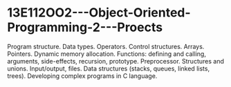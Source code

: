 # 13E112OO2---Object-Oriented-Programming-2---Proects
Program structure. Data types. Operators. Control structures. Arrays. Pointers. Dynamic memory allocation. Functions: defining and calling, arguments, side-effects, recursion, prototype. Preprocessor. Structures and unions. Input/output, files. Data structures (stacks, queues, linked lists, trees). Developing complex programs in C language.
